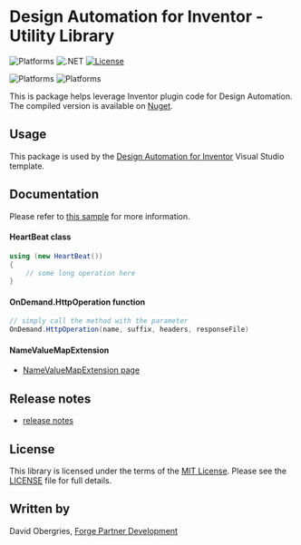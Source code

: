 
# Design Automation for Inventor - Utility Library

![Platforms](https://img.shields.io/badge/Platform-Windows-lightgrey.svg)
![.NET](https://img.shields.io/badge/.NET%20Standard-2.0-blue.svg)
[![License](https://img.shields.io/badge/License-MIT-blue.svg)](http://opensource.org/licenses/MIT)

![Platforms](https://img.shields.io/badge/Design%20Automation-v3-green.svg)
![Platforms](https://img.shields.io/badge/Inventor-grey.svg)

This is package helps leverage Inventor plugin code for Design Automation. The compiled version is available on [Nuget](https://www.nuget.org/packages/Autodesk.Forge.DesignAutomation.Inventor.Utils). 

## Usage

This package is used by the [Design Automation for Inventor](https://marketplace.visualstudio.com/items?itemName=Autodesk.DesignAutomation) Visual Studio template. 

## Documentation

Please refer to [this sample](https://github.com/Developer-Autodesk/design.automation.inventor-csharp-basics) for more information. 

#### HeartBeat class

```csharp
using (new HeartBeat())
{
    // some long operation here
}
```

#### OnDemand.HttpOperation function

```csharp
// simply call the method with the parameter
OnDemand.HttpOperation(name, suffix, headers, responseFile)
```

#### NameValueMapExtension
* [NameValueMapExtension page](NameValueMapExtension.md)

## Release notes
* [release notes](releasenotes.md)

## License

This library is licensed under the terms of the [MIT License](http://opensource.org/licenses/MIT). Please see the [LICENSE](LICENSE) file for full details.

## Written by

David Obergries, [Forge Partner Development](http://forge.autodesk.com)
